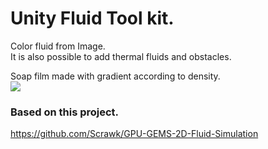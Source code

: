 # Unity Fluid Tool kit.
Color fluid from Image.<br>
It is also possible to add thermal fluids and obstacles.<br>

Soap film made with gradient according to density.<br>
[![](https://img.youtube.com/vi/EFUqifeRGhM/0.jpg)](https://www.youtube.com/watch?v=EFUqifeRGhM)
### Based on this project.
https://github.com/Scrawk/GPU-GEMS-2D-Fluid-Simulation
